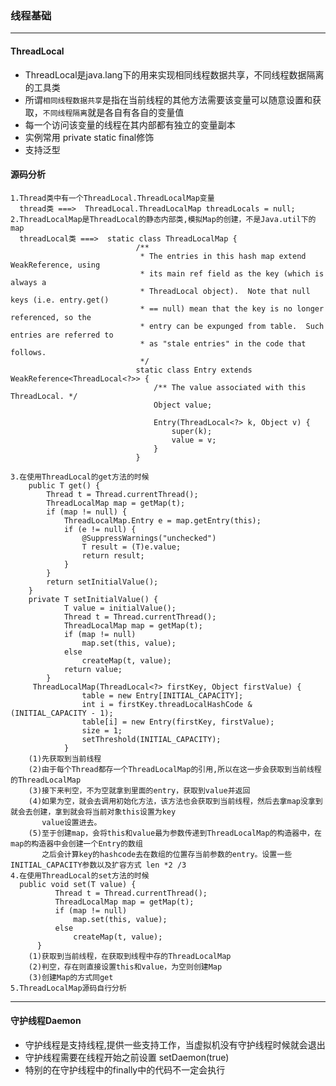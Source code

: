 ### 线程基础

---

#### ThreadLocal

- ThreadLocal是java.lang下的用来实现相同线程数据共享，不同线程数据隔离的工具类
- 所谓`相同线程数据共享`是指在当前线程的其他方法需要该变量可以随意设置和获取，`不同线程隔离`就是各自有各自的变量值
- 每一个访问该变量的线程在其内部都有独立的变量副本
- 实例常用 private static final修饰
- 支持泛型

#### 源码分析
    1.Thread类中有一个ThreadLocal.ThreadLocalMap变量 
      thread类 ===>  ThreadLocal.ThreadLocalMap threadLocals = null;
    2.ThreadLocalMap是ThreadLocal的静态内部类,模拟Map的创建，不是Java.util下的map
      threadLocal类 ===>  static class ThreadLocalMap {                 
                                /**
                                 * The entries in this hash map extend WeakReference, using
                                 * its main ref field as the key (which is always a
                                 * ThreadLocal object).  Note that null keys (i.e. entry.get()
                                 * == null) mean that the key is no longer referenced, so the
                                 * entry can be expunged from table.  Such entries are referred to
                                 * as "stale entries" in the code that follows.
                                 */
                                static class Entry extends WeakReference<ThreadLocal<?>> {
                                    /** The value associated with this ThreadLocal. */
                                    Object value;
                        
                                    Entry(ThreadLocal<?> k, Object v) {
                                        super(k);
                                        value = v;
                                    }
                                }
  
    3.在使用ThreadLocal的get方法的时候
        public T get() {
            Thread t = Thread.currentThread();
            ThreadLocalMap map = getMap(t);
            if (map != null) {
                ThreadLocalMap.Entry e = map.getEntry(this);
                if (e != null) {
                    @SuppressWarnings("unchecked")
                    T result = (T)e.value;
                    return result;
                }
            }
            return setInitialValue();
        }
        private T setInitialValue() {
                T value = initialValue();
                Thread t = Thread.currentThread();
                ThreadLocalMap map = getMap(t);
                if (map != null)
                    map.set(this, value);
                else
                    createMap(t, value);
                return value;
            }
         ThreadLocalMap(ThreadLocal<?> firstKey, Object firstValue) {
                    table = new Entry[INITIAL_CAPACITY];
                    int i = firstKey.threadLocalHashCode & (INITIAL_CAPACITY - 1);
                    table[i] = new Entry(firstKey, firstValue);
                    size = 1;
                    setThreshold(INITIAL_CAPACITY);
                }     
        (1)先获取到当前线程
        (2)由于每个Thread都存一个ThreadLocalMap的引用,所以在这一步会获取到当前线程的ThreadLocalMap
        (3)接下来判空，不为空就拿到里面的entry，获取到value并返回
        (4)如果为空，就会去调用初始化方法，该方法也会获取到当前线程，然后去拿map没拿到就会去创建，拿到就会将当前对象this设置为key
           value设置进去。
        (5)至于创建map，会将this和value最为参数传递到ThreadLocalMap的构造器中，在map的构造器中会创建一个Entry的数组
           之后会计算key的hashcode去在数组的位置存当前参数的entry。设置一些INITIAL_CAPACITY参数以及扩容方式 len *2 /3
    4.在使用ThreadLocal的set方法的时候
      public void set(T value) {
              Thread t = Thread.currentThread();
              ThreadLocalMap map = getMap(t);
              if (map != null)
                  map.set(this, value);
              else
                  createMap(t, value);
          }   
        (1)获取到当前线程，在获取到线程中存的ThreadLocalMap
        (2)判空，存在则直接设置this和value，为空则创建Map
        (3)创建Map的方式同get
    5.ThreadLocalMap源码自行分析        
---
#### 守护线程Daemon

- 守护线程是支持线程,提供一些支持工作，当虚拟机没有守护线程时候就会退出
- 守护线程需要在线程开始之前设置 setDaemon(true)
- 特别的在守护线程中的finally中的代码不一定会执行